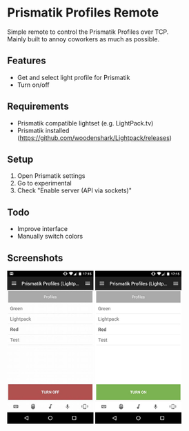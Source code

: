 # Prismatik Profiles Remote
Simple remote to control the Prismatik Profiles over TCP.  
Mainly built to annoy coworkers as much as possible. 

## Features
* Get and select light profile for Prismatik
* Turn on/off

## Requirements
 * Prismatik compatible lightset (e.g. LightPack.tv)
 * Prismatik installed (https://github.com/woodenshark/Lightpack/releases)

## Setup
 1. Open Prismatik settings
 2. Go to experimental
 3. Check "Enable server (API via sockets)"

## Todo
 * Improve interface
 * Manually switch colors

## Screenshots
<img src="screen1.jpg" alt="Screenshot 1" width="200">
<img src="screen2.jpg" alt="Screenshot 2" width="200">
